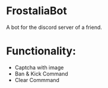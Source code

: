 # FrostaliaBot
A bot for the discord server of a friend.


# Functionality:
- Captcha with image
- Ban & Kick Command
- Clear Commmand
